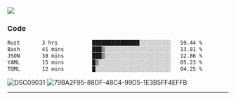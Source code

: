 

![](https://visitor-badge.glitch.me/badge?page_id=jakenherman.jakenherman)

### Code
<!--START_SECTION:waka-->

```txt
Rust       3 hrs           ███████████████░░░░░░░░░░   59.44 %
Bash       41 mins         ███▒░░░░░░░░░░░░░░░░░░░░░   13.81 %
JSON       38 mins         ███▒░░░░░░░░░░░░░░░░░░░░░   12.86 %
YAML       15 mins         █▒░░░░░░░░░░░░░░░░░░░░░░░   05.23 %
TOML       12 mins         █░░░░░░░░░░░░░░░░░░░░░░░░   04.25 %
```

<!--END_SECTION:waka-->



![DSC09031](https://github.com/JakenHerman/JakenHerman/assets/4694843/d0a4f563-5528-4464-9538-0dd479edc7cf)
![79BA2F95-88DF-48C4-99D5-1E3B5FF4EFFB](https://github.com/JakenHerman/JakenHerman/assets/4694843/4bbb0b71-b719-4978-b0c7-b4721bb680bc)


---
